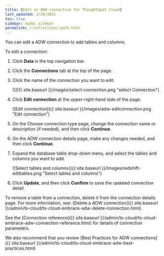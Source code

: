 ```yaml
---
title: [Edit an ADW connection for ThoughtSpot Cloud]
last_updated: 1/20/2021
toc: true
sidebar: mydoc_sidebar
permalink: /:collection/:path.html
---
```


You can edit a ADW connection to add tables and columns.

To edit a connection:

1. Click **Data** in the top navigation bar.

2. Click the **Connections** tab at the top of the page.

3. Click the name of the connection you want to edit.

   ![]({{ site.baseurl }}/images/select-connection.png "select Connection")

4. Click **Edit connection** at the upper-right-hand side of the page.

   ![Edit connection]({{ site.baseurl }}/images/adw-editconnection.png "Edit connection")

5. On the Choose connection type page, change the connection name or description (if needed), and then click **Continue**.  

6. On the ADW connection details page, make any changes needed, and then click **Continue**.

7. Expand the database table drop-down menu, and select the tables and columns you want to add.

    ![Select tables and columns]({{ site.baseurl }}/images/redshift-edittables.png "Select tables and columns")

8. Click **Update**, and then click **Confirm** to save the updated connection detail.

To remove a table from a connection, delete it from the connection details page. For more information, see: [Delete a ADW connection]({{ site.baseurl }}/admin/ts-cloud/ts-cloud-embrace-adw-delete-connection.html).

See the [Connection reference]({{ site.baseurl }}/admin/ts-cloud/ts-cloud-embrace-adw-connection-reference.html) for details of connection parameters.

We also recommend that you review [Best Practices for ADW connections]({{ site.baseurl }}/admin/ts-cloud/ts-cloud-embrace-adw-best-practices.html)
